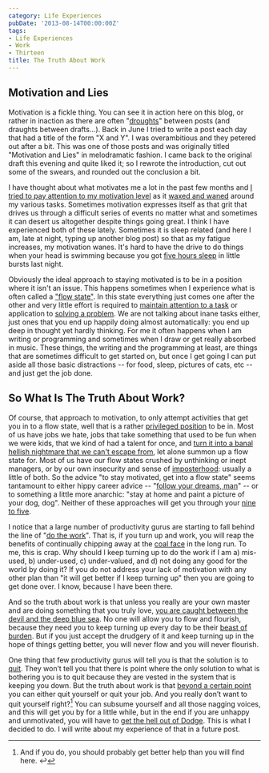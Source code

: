 ```yaml
---
category: Life Experiences
pubDate: '2013-08-14T00:00:00Z'
tags:
- Life Experiences
- Work
- Thirteen
title: The Truth About Work
---
```

## Motivation and Lies

Motivation is a fickle thing. You can see it in action here on this blog, or rather in inaction as there are often "[droughts](/articles/the-drought/)" between posts (and draughts between drafts...). Back in June I tried to write a post each day that had a title of the form "X and Y". I was overambitious and they petered out after a bit. This was one of those posts and was originally titled "Motivation and Lies" in melodramatic fashion. I came back to the original draft this evening and quite liked it; so I rewrote the introduction, cut out some of the swears, and rounded out the conclusion a bit.

I have thought about what motivates me a lot in the past few months and [I tried to pay attention to my motivation level](http://www.scilogs.com/the_science_talent_project/can-you-increase-your-motivation-simply-by-paying-attention/) as it [waxed and waned](http://idioms.thefreedictionary.com/wax+and+wane) around my various tasks. Sometimes motivation expresses itself as that grit that drives us through a difficult series of events no matter what and sometimes it can desert us altogether despite things going great. I think I have experienced both of these lately. Sometimes it is sleep related (and here I am, late at night, typing up another blog post) so that as my fatigue increases, my motivation wanes. It's hard to have the drive to do things when your head is swimming because you got [five hours sleep](http://sleepfoundation.org/how-sleep-works/how-much-sleep-do-we-really-need) in little bursts last night.

Obviously the ideal approach to staying motivated is to be in a position where it isn't an issue. This happens sometimes when I experience what is often called a ["flow state"](http://www.psychologytoday.com/blog/the-playing-field/201402/flow-states-and-creativity). In this state everything just comes one after the other and very little effort is required to [maintain attention to a task](http://lifehacker.com/5596964/how-to-rebuild-your-attention-span-and-focus) or application to [solving a problem](http://www.skillsyouneed.com/ips/problem-solving.html). We are not talking about inane tasks either, just ones that you end up happily doing almost automatically: you end up deep in thought yet hardly thinking. For me it often happens when I am writing or programming and sometimes when I draw or get really absorbed in music. These things, the writing and the programming at least, are things that are sometimes difficult to get started on, but once I get going I can put aside all those basic distractions -- for food, sleep, pictures of cats, etc -- and just get the job done.

## So What Is The Truth About Work?

Of course, that approach to motivation, to only attempt activities that get you in to a flow state, well that is a rather [privileged position](http://www.step.org/privileged-position) to be in. Most of us have jobs we hate, jobs that take something that used to be fun when we were kids, that we kind of had a talent for once, and [turn it into a banal hellish nightmare that we can't escape from](http://www.theguardian.com/commentisfree/2014/apr/04/i-hate-my-job-court-typist), let alone summon up a flow state for. Most of us have our flow states crushed by unthinking or inept managers, or by our own insecurity and sense of [imposterhood](https://counseling.caltech.edu/general/InfoandResources/Impostor): usually a little of both. So the advice "to stay motivated, get into a flow state" seems tantamount to either hippy career advice -- "[follow your dreams, man](http://tinybuddha.com/blog/15-reasons-follow-dreams-today/)" -- or to something a little more anarchic: "stay at home and paint a picture of your dog, dog". Neither of these approaches will get you through your [nine to five](http://www.metrolyrics.com/nine-to-five-lyrics-dolly-parton.html).

I notice that a large number of productivity gurus are starting to fall behind the line of "[do the work](http://www.stevenpressfield.com/do-the-work/)". That is, if you turn up and work, you will reap the benefits of continually chipping away at the [coal face](http://dictionary.cambridge.org/dictionary/british/at-the-coalface) in the long run. To me, this is crap. Why should I keep turning up to do the work if I am a) mis-used, b) under-used, c) under-valued, and d) not doing any good for the world by doing it? If you do not address your lack of motivation with any other plan than "it will get better if I keep turning up" then you are going to get done over. I know, because I have been there.

And so the truth about work is that unless you really are your own master and are doing something that you truly love, [you are caught between the devil and the deep blue sea](http://en.wikipedia.org/wiki/Between_the_devil_and_the_deep_blue_sea). No one will allow you to flow and flourish, because they need you to keep turning up every day to be their [beast of burden](http://www.lyricsfreak.com/r/rolling+stones/beast+of+burden_20117856.html). But if you just accept the drudgery of it and keep turning up in the hope of things getting better, you will never flow and you will never flourish.

One thing that few productivity gurus will tell you is that the solution is to [quit](http://www.inc.com/will-yakowicz/quit-before-youre-replaced-as-ceo.html). They won’t tell you that there is point where the only solution to what is bothering you is to quit because they are vested in the system that is keeping you down. But the truth about work is that [beyond a certain point](http://en.wikipedia.org/wiki/Point_of_no_return) you can either quit yourself or quit your job. And you really don’t want to quit yourself right?[^1] You can subsume yourself and all those nagging voices, and this will get you by for a little while, but in the end if you are unhappy and unmotivated, you will have to [get the hell out of Dodge](http://en.wiktionary.org/wiki/get_out_of_Dodge). This is what I decided to do. I will write about my experience of that in a future post.

[^1]: And if you do, you should probably get better help than you will find here.  ↩